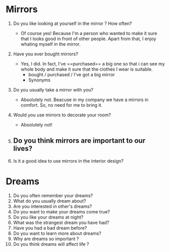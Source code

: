 # Mirrors

1. Do you like looking at yourself in the mirror ? How often?
   - Of course yes!  Because I'm a person who wanted to make it sure that I looks good in front of other people. Apart from that, I enjoy whating myself in the mirror.

2. Have you ever bought mirrors?
   - Yes, I did. In fact, I've ==purchased== a big one so that i can see my whole body and make it sure that the clothes I wear is suitable.
     - bought / purchased / I've got a big mirror
     - Synonyms 

3. Do you usually take a mirror with you?
   - Absolutely not. Beacuse in my company we have a mirrors in comfort. So, no need for me to bring it.

4. Would you use mirrors to decorate your room?
   - Absolutely not! 
5. Do you think mirrors are important to our lives?
   - 
6. Is it a good idea to use mirrors in the interior design?

# Dreams

1. Do you often remember your dreams?
2. What do you usually dream about?
3. Are you interested in other's dreams?
4. Do you want to make your dreams come true?
5. Do you like your dreams at night?
6. What was the strangest dream you have had?
7. Have you had a bad dream before?
8. Do you want to learn more about dreams?
9. Why are dreams so important ? 
10. Do you think dreams will affect life ?